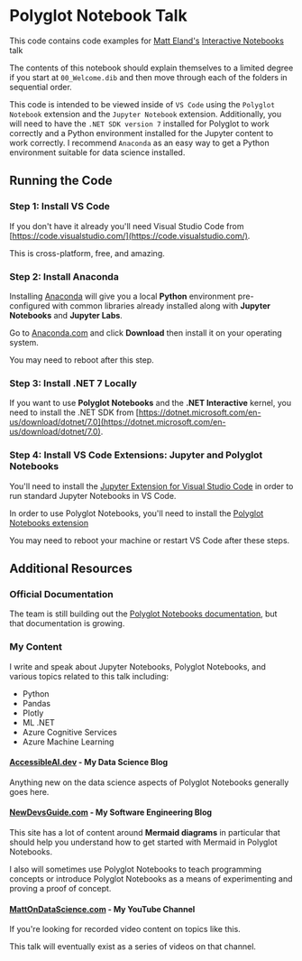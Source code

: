 # Polyglot Notebook Talk
This code contains code examples for [Matt Eland's](https://MattEland.dev) [Interactive Notebooks](https://stirtrek.com/speakers/2023/Matt-Eland.html#abstract) talk

The contents of this notebook should explain themselves to a limited degree if you start at `00_Welcome.dib` and then move through each of the folders in sequential order.

This code is intended to be viewed inside of `VS Code` using the `Polyglot Notebook` extension and the `Jupyter Notebook` extension. Additionally, you will need to have the `.NET SDK version 7` installed for Polyglot to work correctly and a Python environment installed for the Jupyter content to work correctly. I recommend `Anaconda` as an easy way to get a Python environment suitable for data science installed.

## Running the Code

### Step 1: Install VS Code

If you don't have it already you'll need Visual Studio Code from [https://code.visualstudio.com/](https://code.visualstudio.com/).

This is cross-platform, free, and amazing.

### Step 2: Install Anaconda

Installing [Anaconda](https://www.anaconda.com/) will give you a local **Python** environment pre-configured with common libraries already installed along with **Jupyter Notebooks** and **Jupyter Labs**.

Go to [Anaconda.com](https://www.anaconda.com/) and click **Download** then install it on your operating system.

You may need to reboot after this step.

### Step 3: Install .NET 7 Locally

If you want to use **Polyglot Notebooks** and the **.NET Interactive** kernel, you need to install the .NET SDK from [https://dotnet.microsoft.com/en-us/download/dotnet/7.0](https://dotnet.microsoft.com/en-us/download/dotnet/7.0).

### Step 4: Install VS Code Extensions: Jupyter and Polyglot Notebooks

You'll need to install the [Jupyter Extension for Visual Studio Code](https://marketplace.visualstudio.com/items?itemName=ms-toolsai.jupyter) in order to run standard Jupyter Notebooks in VS Code.

In order to use Polyglot Notebooks, you'll need to install the [Polyglot Notebooks extension](https://marketplace.visualstudio.com/items?itemName=ms-dotnettools.dotnet-interactive-vscode)

You may need to reboot your machine or restart VS Code after these steps.

## Additional Resources

### Official Documentation

The team is still building out the [Polyglot Notebooks documentation](https://github.com/dotnet/interactive/blob/main/docs), but that documentation is growing.

### My Content

I write and speak about Jupyter Notebooks, Polyglot Notebooks, and various topics related to this talk including:

- Python
- Pandas
- Plotly
- ML .NET
- Azure Cognitive Services
- Azure Machine Learning

#### [AccessibleAI.dev](https://AccessibleAI.dev) - My Data Science Blog

Anything new on the data science aspects of Polyglot Notebooks generally goes here.

#### [NewDevsGuide.com](https://NewDevsGuide.com) - My Software Engineering Blog

This site has a lot of content around **Mermaid diagrams** in particular that should help you understand how to get started with Mermaid in Polyglot Notebooks.

I also will sometimes use Polyglot Notebooks to teach programming concepts or introduce Polyglot Notebooks as a means of experimenting and proving a proof of concept.

#### [MattOnDataScience.com](https://MattOnDataScience.com) - My YouTube Channel

If you're looking for recorded video content on topics like this.

This talk will eventually exist as a series of videos on that channel.
